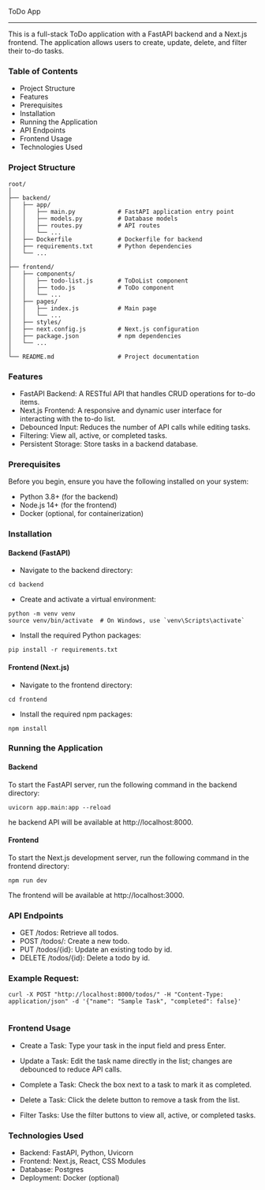 ToDo App
***
This is a full-stack ToDo application with a FastAPI backend and a Next.js frontend. The application allows users to create, update, delete, and filter their to-do tasks.


### Table of Contents
- Project Structure
- Features
- Prerequisites
- Installation
- Running the Application
- API Endpoints
- Frontend Usage
- Technologies Used

### Project Structure

```
root/
│
├── backend/
│   ├── app/
│   │   ├── main.py            # FastAPI application entry point
│   │   ├── models.py          # Database models
│   │   ├── routes.py          # API routes
│   │   └── ...
│   ├── Dockerfile             # Dockerfile for backend
│   ├── requirements.txt       # Python dependencies
│   └── ...
│
├── frontend/
│   ├── components/
│   │   ├── todo-list.js       # ToDoList component
│   │   ├── todo.js            # ToDo component
│   │   └── ...
│   ├── pages/
│   │   ├── index.js           # Main page
│   │   └── ...
│   ├── styles/
│   ├── next.config.js         # Next.js configuration
│   ├── package.json           # npm dependencies
│   └── ...
│
└── README.md                  # Project documentation
```


### Features
- FastAPI Backend: A RESTful API that handles CRUD operations for to-do items.
- Next.js Frontend: A responsive and dynamic user interface for interacting with the to-do list.
- Debounced Input: Reduces the number of API calls while editing tasks.
- Filtering: View all, active, or completed tasks.
- Persistent Storage: Store tasks in a backend database.

### Prerequisites
Before you begin, ensure you have the following installed on your system:

- Python 3.8+ (for the backend)
- Node.js 14+ (for the frontend)
- Docker (optional, for containerization)

### Installation

#### Backend (FastAPI)
- Navigate to the backend directory:
```
cd backend

```

- Create and activate a virtual environment:
```
python -m venv venv
source venv/bin/activate  # On Windows, use `venv\Scripts\activate`

```

- Install the required Python packages:

```
pip install -r requirements.txt

```

#### Frontend (Next.js)
- Navigate to the frontend directory:
```
cd frontend

```

- Install the required npm packages:
```
npm install

```

### Running the Application

#### Backend
To start the FastAPI server, run the following command in the backend directory:
```
uvicorn app.main:app --reload

```
he backend API will be available at http://localhost:8000.

#### Frontend
To start the Next.js development server, run the following command in the frontend directory:

```
npm run dev

```

The frontend will be available at http://localhost:3000.


### API Endpoints
- GET /todos: Retrieve all todos.
- POST /todos/: Create a new todo.
- PUT /todos/{id}: Update an existing todo by id.
- DELETE /todos/{id}: Delete a todo by id.

### Example Request:
```
curl -X POST "http://localhost:8000/todos/" -H "Content-Type: application/json" -d '{"name": "Sample Task", "completed": false}'


```


### Frontend Usage

- Create a Task: Type your task in the input field and press Enter.

- Update a Task: Edit the task name directly in the list; changes are debounced to reduce API calls.

- Complete a Task: Check the box next to a task to mark it as completed.

- Delete a Task: Click the delete button to remove a task from the list.

- Filter Tasks: Use the filter buttons to view all, active, or completed tasks.

### Technologies Used
- Backend: FastAPI, Python, Uvicorn
- Frontend: Next.js, React, CSS Modules
- Database: Postgres 
- Deployment: Docker (optional)
